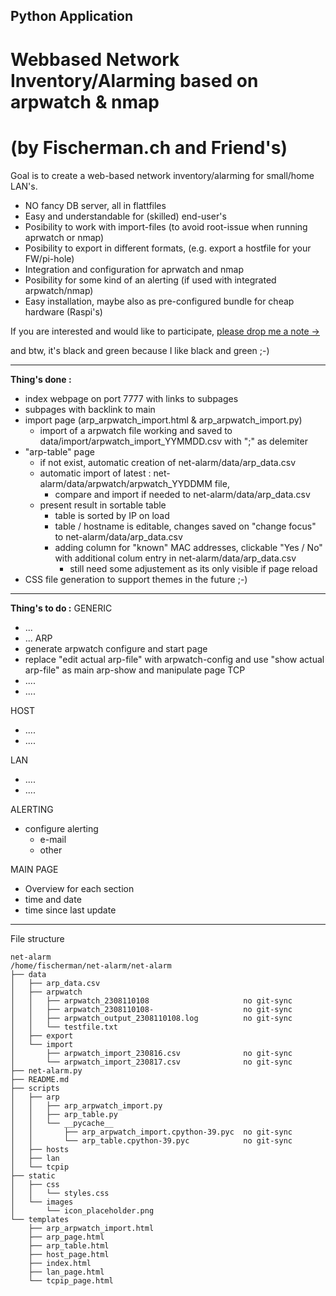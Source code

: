## Python Application
# Webbased Network Inventory/Alarming based on arpwatch & nmap
# (by Fischerman.ch and Friend's)

Goal is to create a web-based network inventory/alarming for small/home LAN's.
- NO fancy DB server, all in flattfiles
- Easy and understandable for (skilled) end-user's
- Posibility to work with import-files (to avoid root-issue when running aprwatch or nmap)
- Posibility to export in different formats, (e.g. export a hostfile for your FW/pi-hole)
- Integration and configuration for aprwatch and nmap
- Posibility for some kind of an alerting (if used with integrated arpwatch/nmap)
- Easy installation, maybe also as pre-configured bundle for cheap hardware (Raspi's)

If you are interested and would like to participate, [please drop me a note ->](https://www.fischerman.ch/?page_id=11)

and btw, it's black and green because I like black and green ;-)

---

**Thing's done :**
- index webpage on port 7777 with links to subpages
- subpages with backlink to main
- import page (arp_arpwatch_import.html & arp_arpwatch_import.py)
    - import of a arpwatch file working and saved to data/import/arpwatch_import_YYMMDD.csv with ";" as delemiter
- "arp-table" page
    - if not exist, automatic creation of net-alarm/data/arp_data.csv
    - automatic import of latest : net-alarm/data/arpwatch/arpwatch_YYDDMM file, 
        - compare and import if needed to net-alarm/data/arp_data.csv
    - present result in sortable table
        - table is sorted by IP on load
        - table / hostname is editable, changes saved on "change focus" to net-alarm/data/arp_data.csv
        - adding column for "known" MAC addresses, clickable "Yes / No" with additional colum entry in net-alarm/data/arp_data.csv
            - still need some adjustement as its only visible if page reload
- CSS file generation to support themes in the future ;-)

---

**Thing's to do :**
GENERIC
- ...
- ...
ARP
- generate arpwatch configure and start page
- replace "edit actual arp-file" with arpwatch-config and use "show actual arp-file" as main arp-show and manipulate page
TCP
- ....
- ....

HOST
- ....
- ....

LAN
- ....
- ....

ALERTING
- configure alerting
    - e-mail
    - other 

MAIN PAGE
- Overview for each section
- time and date
- time since last update 

---

File structure 
```
net-alarm
/home/fischerman/net-alarm/net-alarm
├── data
│   ├── arp_data.csv
│   ├── arpwatch
│   │   ├── arpwatch_2308110108                     no git-sync
│   │   ├── arpwatch_2308110108-                    no git-sync
│   │   ├── arpwatch_output_2308110108.log          no git-sync
│   │   └── testfile.txt
│   ├── export
│   └── import
│       ├── arpwatch_import_230816.csv              no git-sync
│       └── arpwatch_import_230817.csv              no git-sync
├── net-alarm.py
├── README.md
├── scripts
│   ├── arp
│   │   ├── arp_arpwatch_import.py
│   │   ├── arp_table.py
│   │   └── __pycache__
│   │       ├── arp_arpwatch_import.cpython-39.pyc  no git-sync
│   │       └── arp_table.cpython-39.pyc            no git-sync
│   ├── hosts
│   ├── lan
│   └── tcpip
├── static
│   ├── css
│   │   └── styles.css
│   └── images
│       └── icon_placeholder.png
└── templates
    ├── arp_arpwatch_import.html
    ├── arp_page.html
    ├── arp_table.html
    ├── host_page.html
    ├── index.html
    ├── lan_page.html
    └── tcpip_page.html
```